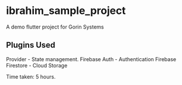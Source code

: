 # ibrahim_sample_project

A demo flutter project for Gorin Systems

## Plugins Used

Provider - State management.
Firebase Auth - Authentication
Firebase Firestore - Cloud Storage

Time taken: 5 hours.
